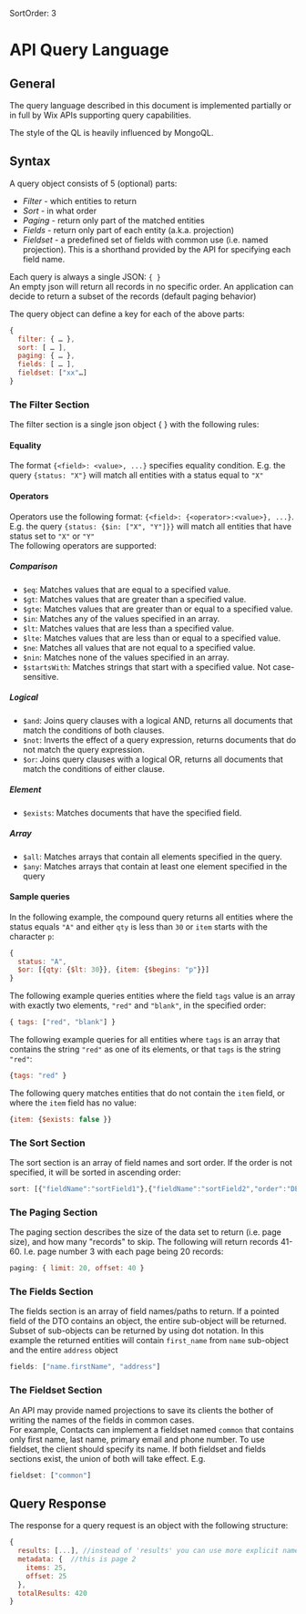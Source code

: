 SortOrder: 3
# API Query Language 

## General

The query language described in this document is implemented partially or in full by Wix APIs supporting query capabilities. 

The style of the QL is heavily influenced by MongoQL.

## Syntax

A query object consists of 5 (optional) parts:

* _Filter_ - which entities to return
* _Sort_ - in what order
* _Paging_ - return only part of the matched entities
* _Fields_ - return only part of each entity (a.k.a. projection)
* _Fieldset_ - a predefined set of fields with common use (i.e. named projection). This is a shorthand provided by the API for specifying each field name.
  
Each query is always a single JSON: `{ }`  
An empty json will return all records in no specific order. 
An application can decide to return a subset of the records (default paging behavior)  

The query object can define a key for each of the above parts:

```javascript
{
  filter: { … },
  sort: [ … ],
  paging: { … },
  fields: [ … ],
  fieldset: ["xx"…]
}
```

### The Filter Section

The filter section is a single json object { } with the following rules:

#### Equality

The format `{<field>: <value>, ...}` specifies equality condition.
E.g. the query `{status: "X"}` will match all entities with a status equal to `"X"`

#### Operators

Operators use the following format: `{<field>: {<operator>:<value>}, ...}`.  
E.g. the query `{status: {$in: ["X", "Y"]}}` will match all entities that have status  set to `"X"` or `"Y"`  
The following operators are supported:

##### Comparison

* `$eq`: Matches values that are equal to a specified value.
* `$gt`: Matches values that are greater than a specified value.
* `$gte`: Matches values that are greater than or equal to a specified value.
* `$in`: Matches any of the values specified in an array.
* `$lt`: Matches values that are less than a specified value.
* `$lte`: Matches values that are less than or equal to a specified value.
* `$ne`: Matches all values that are not equal to a specified value.
* `$nin`: Matches none of the values specified in an array.
* `$startsWith`: Matches strings that start with a specified value. Not case-sensitive.

##### Logical

* `$and`: Joins query clauses with a logical AND, returns all documents that match the conditions of both clauses.
* `$not`: Inverts the effect of a query expression, returns documents that do not match the query expression.
* `$or`: Joins query clauses with a logical OR, returns all documents that match the conditions of either clause.

##### Element

* `$exists`: Matches documents that have the specified field.

##### Array

* `$all`: Matches arrays that contain all elements specified in the query.
* `$any`: Matches arrays that contain at least one element specified in the query

#### Sample queries

In the following example, the compound query returns all entities where the status equals `"A"` and either `qty` is less than `30` or `item` starts with the character `p`:

```javascript
{
  status: "A",
  $or: [{qty: {$lt: 30}}, {item: {$begins: "p"}}]
}
```

The following example queries entities where the field `tags` value is an array with exactly two elements, `"red"` and `"blank"`, in the specified order:

```javascript
{ tags: ["red", "blank"] }
```

The following example queries for all entities where `tags` is an array that contains the string `"red"` as one of its elements, or that `tags` is the string `"red"`:

```javascript
{tags: "red" } 
```

The following query matches entities that do not contain the `item` field, or where the `item` field has no value:

```javascript
{item: {$exists: false }} 
```

### The Sort Section
The sort section is an array of field names and sort order. If the order is not specified, it will be sorted in ascending order:
```javascript
sort: [{"fieldName":"sortField1"},{"fieldName":"sortField2","order":"DESC"}]
```

### The Paging Section
The paging section describes the size of the data set to return (i.e. page size), and how many "records" to skip. 
The following will return records 41-60. I.e. page number 3 with each page being 20 records:
```javascript
paging: { limit: 20, offset: 40 }
```
### The Fields Section
The fields section is an array of field names/paths to return. 
If a pointed field of the DTO contains an object, the entire sub-object will be returned. 
Subset of sub-objects can be returned by using dot notation. 
In this example the returned entities will contain `first_name` from `name` sub-object and the entire `address` object
```javascript
fields: ["name.firstName", "address"]
```

### The Fieldset Section
An API may provide named projections to save its clients the bother of writing the names of the fields in common cases.  
For example, Contacts can implement a fieldset named `common` that contains only first name, last name, primary email and phone number. 
To use fieldset, the client should specify its name. If both fieldset and fields sections exist, the union of both will take effect. 
E.g. 
```javascript
fieldset: ["common"]
```

## Query Response
The response for a query request is an object with the following structure:
```javascript
{
  results: [...], //instead of 'results' you can use more explicit name like 'invoices'
  metadata: {  //this is page 2 
    items: 25,
    offset: 25
  },
  totalResults: 420
}
```
